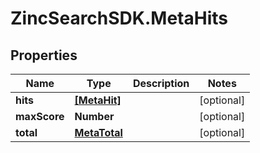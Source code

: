 # ZincSearchSDK.MetaHits

## Properties

Name | Type | Description | Notes
------------ | ------------- | ------------- | -------------
**hits** | [**[MetaHit]**](MetaHit.md) |  | [optional] 
**maxScore** | **Number** |  | [optional] 
**total** | [**MetaTotal**](MetaTotal.md) |  | [optional] 


